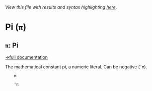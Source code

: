 *View this file with results and syntax highlighting [here](https://saltytine.github.io/BQN/help/pi.html).*

# Pi (`π`)

## `π`: Pi
[→full documentation](../doc/token.md#numbers)

The mathematical constant pi, a numeric literal. Can be negative (`¯π`).


        π

        ¯π
